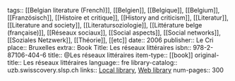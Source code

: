 tags:: [[Belgian literature (French)]], [[Belgien]], [[Belgique]], [[Belgium]], [[Französisch]], [[Histoire et critique]], [[History and criticism]], [[Literatur]], [[Literature and society]], [[Literatursoziologie]], [[Littérature belge (française)]], [[Réseaux sociaux]], [[Social aspects]], [[Social networks]], [[Soziales Netzwerk]], [[Théorie]], [[etc]]
date:: 2006
publisher:: Le Cri
place:: Bruxelles
extra:: Book Title: Les réseaux littéraires
isbn:: 978-2-87106-404-6
title:: @Les réseaux littéraires
item-type:: [[book]]
original-title:: Les réseaux littéraires
language:: fre
library-catalog:: uzb.swisscovery.slsp.ch
links:: [Local library](zotero://select/groups/2386895/items/US7QIKVE), [Web library](https://www.zotero.org/groups/2386895/items/US7QIKVE)
num-pages:: 300
